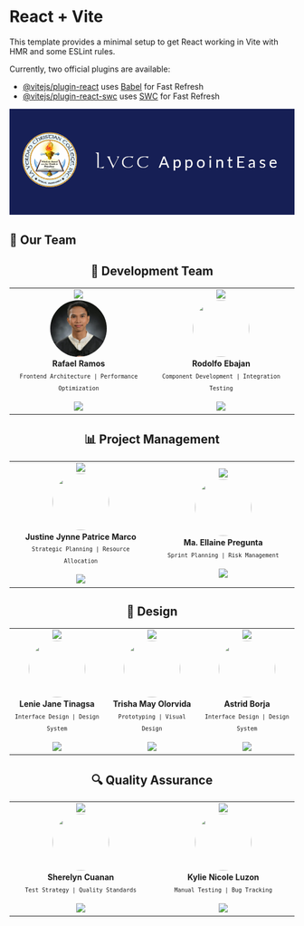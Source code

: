 # React + Vite

This template provides a minimal setup to get React working in Vite with HMR and some ESLint rules.

Currently, two official plugins are available:

- [@vitejs/plugin-react](https://github.com/vitejs/vite-plugin-react/blob/main/packages/plugin-react/README.md) uses [Babel](https://babeljs.io/) for Fast Refresh
- [@vitejs/plugin-react-swc](https://github.com/vitejs/vite-plugin-react-swc) uses [SWC](https://swc.rs/) for Fast Refresh

![Project Logo](/public/Assets/logo.png)

## 👥 Our Team

<div align="center">

## 🚀 Development Team

<table align="center">
  <tr>
    <td align="center" width="400">
      <img src="https://img.shields.io/badge/Role-Lead%20Developer-black?style=for-the-badge&logo=javascript&logoColor=white"/>
      <br>
      <img src="/public/Assets/p.jpg" width="100" height="100" style="border-radius: 50%"/>
      <br>
      <b>Rafael Ramos</b>
      <br>
      <sub><code>Frontend Architecture | Performance Optimization</code></sub>
      <br>
      <br>
      <a href="https://github.com/Grraffic">
        <img src="https://img.shields.io/badge/GitHub-Grraffic-black?style=flat-square&logo=github"/>
      </a>
    </td>
    <td align="center" width="400">
      <img src="https://img.shields.io/badge/Role-Lead%20Developer-black?style=for-the-badge&logo=javascript&logoColor=white"/>
      <br>
      <img src="/api/placeholder/100/100" width="100" height="100" style="border-radius: 50%"/>
      <br>
      <b>Rodolfo Ebajan</b>
      <br>
      <sub><code>Component Development | Integration Testing</code></sub>
      <br>
      <br>
      <a href="https://github.com/rodolf2">
        <img src="https://img.shields.io/badge/GitHub-RudyTheThirdy-black?style=flat-square&logo=github"/>
      </a>
    </td>
  </tr>
</table>

## 📊 Project Management

<table align="center">
  <tr>
    <td align="center" width="400">
      <img src="https://img.shields.io/badge/Role-Project%20Manager-blue?style=for-the-badge&logo=jira&logoColor=white"/>
      <br>
      <img src="/api/placeholder/100/100" width="100" height="100" style="border-radius: 50%"/>
      <br>
      <b>Justine Jynne Patrice Marco</b>
      <br>
      <sub><code>Strategic Planning | Resource Allocation</code></sub>
      <br>
      <br>
      <a href="https://github.com/justinemarco">
        <img src="https://img.shields.io/badge/GitHub-Justine-black?style=flat-square&logo=github"/>
      </a>
    </td>
    <td align="center" width="400">
      <img src="https://img.shields.io/badge/Role-Project%20Manager-blue?style=for-the-badge&logo=jira&logoColor=white"/>
      <br>
      <img src="/api/placeholder/100/100" width="100" height="100" style="border-radius: 50%"/>
      <br>
      <b>Ma. Ellaine Pregunta</b>
      <br>
      <sub><code>Sprint Planning | Risk Management</code></sub>
      <br>
      <br>
      <a href="https://github.com/MaEllaine">
        <img src="https://img.shields.io/badge/GitHub-Ellaine-black?style=flat-square&logo=github"/>
      </a>
    </td>
  </tr>
</table>

## 🎨 Design

<table align="center">
  <tr>
    <td align="center" width="400">
      <img src="https://img.shields.io/badge/Role-UI%2FUX%20Designer-purple?style=for-the-badge&logo=figma&logoColor=white"/>
      <br>
      <img src="/api/placeholder/100/100" width="100" height="100" style="border-radius: 50%"/>
      <br>
      <b>Lenie Jane Tinagsa</b>
      <br>
      <sub><code>Interface Design | Design System</code></sub>
      <br>
      <br>
      <a href="https://github.com/linijin">
        <img src="https://img.shields.io/badge/GitHub-LenieJane-black?style=flat-square&logo=github"/>
      </a>
    </td>
    <td align="center" width="400">
      <img src="https://img.shields.io/badge/Role-UI%2FUX%20Designer-purple?style=for-the-badge&logo=figma&logoColor=white"/>
      <br>
      <img src="/api/placeholder/100/100" width="100" height="100" style="border-radius: 50%"/>
      <br>
      <b>Trisha May Olorvida</b>
      <br>
      <sub><code>Prototyping | Visual Design</code></sub>
      <br>
      <br>
      <a href="https://github.com/trishaolorvida">
        <img src="https://img.shields.io/badge/GitHub-TrishaOlorvida-black?style=flat-square&logo=github"/>
      </a>
    </td>
<td align="center" width="400">
      <img src="https://img.shields.io/badge/Role-UI%2FUX%20Designer-purple?style=for-the-badge&logo=figma&logoColor=white"/>
      <br>
      <img src="/api/placeholder/100/100" width="100" height="100" style="border-radius: 50%"/>
      <br>
      <b>Astrid Borja</b>
      <br>
      <sub><code>Interface Design | Design System</code></sub>
      <br>
      <br>
      <a href="https://github.com/astridborja">
        <img src="https://img.shields.io/badge/GitHub-AstridBorja-black?style=flat-square&logo=github"/>
      </a>
    </td>

  </tr>
</table>

## 🔍 Quality Assurance

<table align="center">
  <tr>
    <td align="center" width="400">
      <img src="https://img.shields.io/badge/Role-SQA-red?style=for-the-badge&logo=testcafe&logoColor=white"/>
      <br>
      <img src="/api/placeholder/100/100" width="100" height="100" style="border-radius: 50%"/>
      <br>
      <b>Sherelyn Cuanan</b>
      <br>
      <sub><code>Test Strategy | Quality Standards</code></sub>
      <br>
      <br>
      <a href="https://github.com/SheCuanan">
        <img src="https://img.shields.io/badge/GitHub-SheCuanan-black?style=flat-square&logo=github"/>
      </a>
    </td>
    <td align="center" width="400">
      <img src="https://img.shields.io/badge/Role-SQA-red?style=for-the-badge&logo=testcafe&logoColor=white"/>
      <br>
      <img src="/api/placeholder/100/100" width="100" height="100" style="border-radius: 50%"/>
      <br>
      <b>Kylie Nicole Luzon</b>
      <br>
      <sub><code>Manual Testing | Bug Tracking</code></sub>
      <br>
      <br>
      <a href="https://github.com/kylienicole08">
        <img src="https://img.shields.io/badge/GitHub-Kylie-black?style=flat-square&logo=github"/>
      </a>
    </td>
  </tr>
</table>
